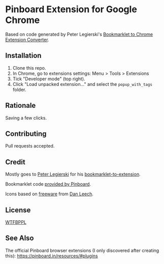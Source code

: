 # Pinboard Extension for Google Chrome

Based on code generated by Peter Legierski's [Bookmarklet to Chrome Extension Converter](http://blog.self.li/post/16366939413/how-to-convert-bookmarklet-to-chrome-extension).

## Installation

1. Clone this repo.
2. In Chrome, go to extensions settings: Menu > Tools > Extensions
3. Tick "Developer mode" (top right).
4. Click "Load unpacked extension..." and select the `popup_with_tags` folder.

## Rationale

Saving a few clicks.

## Contributing

Pull requests accepted.

## Credit

Mostly goes to [Peter Legierski](https://github.com/legierski) for his [bookmarklet-to-extension](https://github.com/legierski/bookmarklet-to-extension).

Bookmarklet code [provided by Pinboard](https://pinboard.in/howto/#saving).

Icons based on [freeware](http://www.iconarchive.com/show/simple-icons-by-danleech/pinboard-icon.html) from [Dan Leech](https://github.com/danleech).

## License

[WTFBPPL](http://tomlea.co.uk/WTFBPPL.txt)

## See Also

The official Pinboard browser extensions (I only discovered after creating this): https://pinboard.in/resources/#plugins
